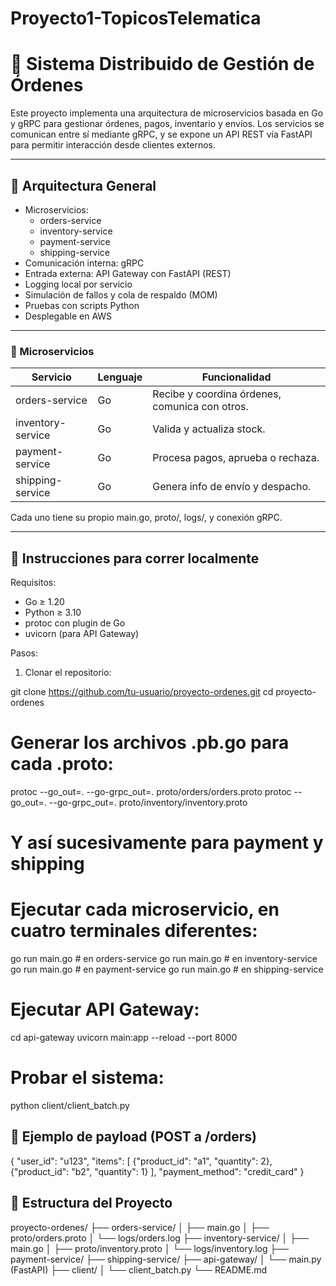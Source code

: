 # Proyecto1-TopicosTelematica

# 🧾 Sistema Distribuido de Gestión de Órdenes

Este proyecto implementa una arquitectura de microservicios basada en Go y gRPC para gestionar órdenes, pagos, inventario y envíos. Los servicios se comunican entre sí mediante gRPC, y se expone un API REST vía FastAPI para permitir interacción desde clientes externos.

---

## 📐 Arquitectura General

- Microservicios:
  - orders-service
  - inventory-service
  - payment-service
  - shipping-service
- Comunicación interna: gRPC
- Entrada externa: API Gateway con FastAPI (REST)
- Logging local por servicio
- Simulación de fallos y cola de respaldo (MOM)
- Pruebas con scripts Python
- Desplegable en AWS

---

### 🧩 Microservicios

| Servicio          | Lenguaje | Funcionalidad                                   |
|------------------|----------|--------------------------------------------------|
| orders-service   | Go       | Recibe y coordina órdenes, comunica con otros.  |
| inventory-service| Go       | Valida y actualiza stock.                        |
| payment-service  | Go       | Procesa pagos, aprueba o rechaza.               |
| shipping-service | Go       | Genera info de envío y despacho.                |

Cada uno tiene su propio main.go, proto/, logs/, y conexión gRPC.

---

## 🚀 Instrucciones para correr localmente

Requisitos:

- Go ≥ 1.20
- Python ≥ 3.10
- protoc con plugin de Go
- uvicorn (para API Gateway)

Pasos:

1. Clonar el repositorio:

git clone https://github.com/tu-usuario/proyecto-ordenes.git
cd proyecto-ordenes

# Generar los archivos .pb.go para cada .proto:
protoc --go_out=. --go-grpc_out=. proto/orders/orders.proto
protoc --go_out=. --go-grpc_out=. proto/inventory/inventory.proto
# Y así sucesivamente para payment y shipping

# Ejecutar cada microservicio, en cuatro terminales diferentes:
go run main.go  # en orders-service
go run main.go  # en inventory-service
go run main.go  # en payment-service
go run main.go  # en shipping-service

# Ejecutar API Gateway:
cd api-gateway
uvicorn main:app --reload --port 8000

# Probar el sistema:
python client/client_batch.py

## 📝 Ejemplo de payload (POST a /orders)

{
  "user_id": "u123",
  "items": [
    {"product_id": "a1", "quantity": 2},
    {"product_id": "b2", "quantity": 1}
  ],
  "payment_method": "credit_card"
}

## 📁 Estructura del Proyecto
proyecto-ordenes/
├── orders-service/
│   ├── main.go
│   ├── proto/orders.proto
│   └── logs/orders.log
├── inventory-service/
│   ├── main.go
│   ├── proto/inventory.proto
│   └── logs/inventory.log
├── payment-service/
├── shipping-service/
├── api-gateway/
│   └── main.py (FastAPI)
├── client/
│   └── client_batch.py
└── README.md
